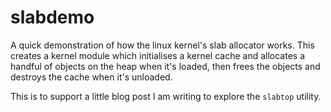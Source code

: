 # slabdemo

A quick demonstration of how the linux kernel's slab allocator works. This creates a kernel module which initialises a kernel cache and allocates a handful of objects on the heap when it's loaded, then frees the objects and destroys the cache when it's unloaded.

This is to support a little blog post I am writing to explore the ```slabtop``` utility.